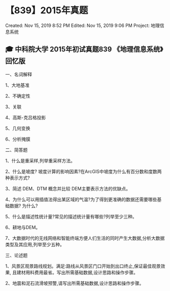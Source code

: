 # 【839】2015年真题

Created: Nov 15, 2019 8:52 PM
Edited: Nov 15, 2019 9:06 PM
Project: 地理信息系统

## 🎓 中科院大学 2015年初试真题839 《地理信息系统》回忆版

一、名词解释

1、大地基准

2、不确定性

3、关联

4、高斯-克吕格投影

5、几何变换

6、分析掩膜

二、简答题

1、什么是重采样,列举重采样方法。

2、什么是坡度? 坡度计算的影响因素?在ArcGIS中坡度为什么有百分数和度数两种表示方式?

3、简述 DEM、DTM 概念并比较 DEM主要表示方法的优缺点。

4、为什么可以用插值法得出某区域的气温?为了得到更准确的数据还需要哪些基础数据? 为什么?

5、什么是描述性统计量?常见的描述统计量有哪些?列举至少三种。

6、耕地与DEM。

7、大数据时代的无线网络和智能终端方便人们生活的同时产生大数据,分析大数据类型及其应用,列举至少五种。

三、论述题

1、风景区观景路线规划。满足:路线从风景区门口开始到出口终止,保证最佳观景效果, 且建材用料费用最省。写出所需基础数据,设计思路和操作步骤。

2、地震和泥石流滑坡预警,请写出所需基础数据,设计思路和操作步骤。